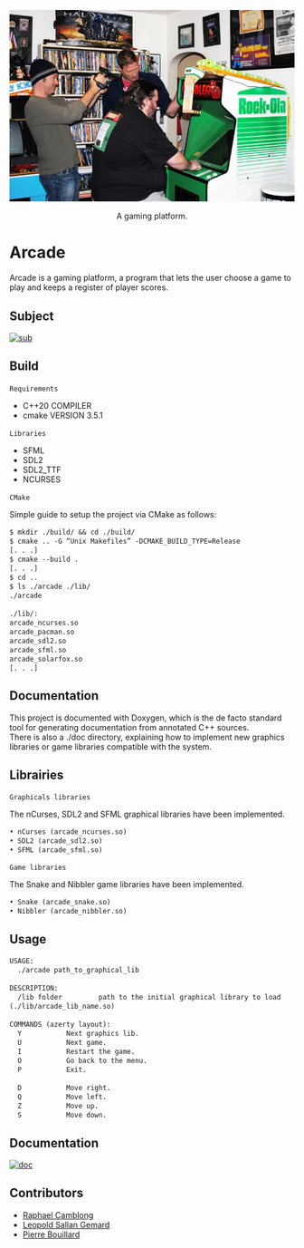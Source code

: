 <p align="center">
  <a>
    <img alt="Arcade Logo" src="./doc/assets/arcade.webp"/>
  </a>
  <p align="center">A gaming platform.</p>
</p>

# Arcade

Arcade is a gaming platform, a program that lets the user choose a game to play and keeps a register of player scores.

## Subject

[![sub](https://img.shields.io/badge/Subject-pdf-red.svg)](./doc/assets/B-OOP-400_arcade.pdf)

## Build

`Requirements`

- C++20 COMPILER
- cmake VERSION 3.5.1

`Libraries`

- SFML
- SDL2
- SDL2_TTF
- NCURSES

`CMake`

Simple guide to setup the project via CMake as follows:

```
$ mkdir ./build/ && cd ./build/
$ cmake .. -G “Unix Makefiles” -DCMAKE_BUILD_TYPE=Release
[. . .]
$ cmake --build .
[. . .]
$ cd ..
$ ls ./arcade ./lib/
./arcade

./lib/:
arcade_ncurses.so
arcade_pacman.so
arcade_sdl2.so
arcade_sfml.so
arcade_solarfox.so
[. . .]
```

## Documentation

This project is documented with Doxygen, which is the de facto standard tool for generating documentation from annotated C++ sources. <br>
There is also a ./doc directory, explaining how to implement new graphics libraries or game libraries compatible with
the system.

## Librairies

`Graphicals libraries`

The nCurses, SDL2 and SFML graphical libraries have been implemented.

```
• nCurses (arcade_ncurses.so)
• SDL2 (arcade_sdl2.so)
• SFML (arcade_sfml.so)
```

`Game libraries`

The Snake and Nibbler game libraries have been implemented.

```
• Snake (arcade_snake.so)
• Nibbler (arcade_nibbler.so)
```

## Usage

```
USAGE:
  ./arcade path_to_graphical_lib

DESCRIPTION:
  /lib folder         path to the initial graphical library to load (./lib/arcade_lib_name.so)

COMMANDS (azerty layout):
  Y           Next graphics lib.
  U           Next game.
  I           Restart the game.
  O           Go back to the menu.
  P           Exit.

  D           Move right.
  Q           Move left.
  Z           Move up.
  S           Move down.
```

## Documentation

[![doc](https://img.shields.io/badge/Documentation-pdf-red.svg)](./doc/arcade_doc.pdf)

## Contributors

- [Raphael Camblong](https://github.com/raphaelCamblong)
- [Leopold Sallan Gemard](https://github.com/sosantoo/)
- [Pierre Bouillard](https://github.com/pierrrebouillard)
